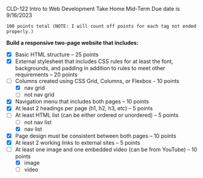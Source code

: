 CLD-122 Intro to Web Development   Take Home Mid-Term  Due date is 9/16/2023

    100 points total (NOTE: I will count off points for each tag not ended properly.)

**Build a responsive two-page website that includes:**

* [X] Basic HTML structure – 25 points
* [X] External stylesheet that includes CSS rules for at least the font, backgrounds, and padding in addition to rules to meet other requirements – 20 points
* [ ] Columns created using CSS Grid, Columns, or Flexbox - 10 points
  * [X] nav grid
  * [ ] not nav grid
* [X] Navigation menu that includes both pages – 10 points
* [X] At least 2 headings per page (h1, h2, h3, etc) – 5 points
* [ ] At least HTML list (can be either ordered or unordered) – 5 points
  * [ ] not nav list
  * [X] nav list
* [X] Page design must be consistent between both pages – 10 points
* [X] At least 2 working links to external sites – 5 points
* [ ] At least one image and one embedded video (can be from YouTube) – 10 points
  * [X] image
  * [ ] video
